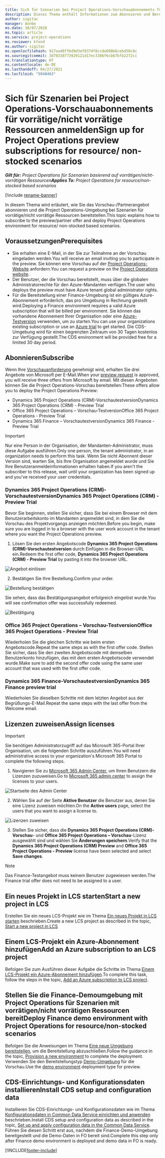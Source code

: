 ```yaml
---
title: Sich für Szenarien bei Project Operations-Vorschauabonnements für vorrätige/nicht vorrätige Ressourcen anmelden
description: Dieses Thema enthält Informationen zum Abonnieren und Bereitstellen von Project Operations für Szenarien mit vorrätigen/nicht vorrätigen Ressourcen.
author: sigitac
manager: Annbe
ms.date: 10/07/2020
ms.topic: article
ms.service: project-operations
ms.reviewer: kfend
ms.author: sigitac
ms.openlocfilehash: 917ead8ff6d9d3ef8374f8ccde608b6cebd50c8c
ms.sourcegitcommit: 3d78338773929121d17ec3386f6cb67bfb2272cc
ms.translationtype: HT
ms.contentlocale: de-DE
ms.lasthandoff: 04/27/2021
ms.locfileid: "5948463"
---
```

# <a name="sign-up-for-project-operations-preview-subscriptions-for-resource-non-stocked-scenarios"></a><span data-ttu-id="d8df9-103">Sich für Szenarien bei Project Operations-Vorschauabonnements für vorrätige/nicht vorrätige Ressourcen anmelden</span><span class="sxs-lookup"><span data-stu-id="d8df9-103">Sign up for Project Operations preview subscriptions for resource/ non-stocked scenarios</span></span>

<span data-ttu-id="d8df9-104">_**Gilt für:** Project Operations für Szenarien basierend auf vorrätigen/nicht-vorrätigen Ressourcen_</span><span class="sxs-lookup"><span data-stu-id="d8df9-104">_**Applies To:** Project Operations for resource/non-stocked based scenarios_</span></span>

[!include [rename-banner](~/includes/cc-data-platform-banner.md)]

<span data-ttu-id="d8df9-105">In diesem Thema wird erläutert, wie Sie das Vorschau-/Partnerangebot abonnieren und die Project Operations-Umgebung bei Szenarien für vorrätige/nicht vorrätige Ressourcen bereitstellen.</span><span class="sxs-lookup"><span data-stu-id="d8df9-105">This topic explains how to subscribe to the preview/partner offer and deploy Project Operations environment for resource/ non-stocked based scenarios.</span></span>

## <a name="prerequisites"></a><span data-ttu-id="d8df9-106">Voraussetzungen</span><span class="sxs-lookup"><span data-stu-id="d8df9-106">Prerequisites</span></span>

- <span data-ttu-id="d8df9-107">Sie erhalten eine E-Mail, in der Sie zur Teilnahme an der Vorschau eingeladen werden.</span><span class="sxs-lookup"><span data-stu-id="d8df9-107">You will receive an email inviting you to participate in the preview.</span></span> <span data-ttu-id="d8df9-108">Sie können eine Vorschau auf der [Project Operations-Website](https://dynamics.microsoft.com/en-us/project-operations/overview/) anfordern.</span><span class="sxs-lookup"><span data-stu-id="d8df9-108">You can request a preview on the [Project Operations website](https://dynamics.microsoft.com/en-us/project-operations/overview/).</span></span>
- <span data-ttu-id="d8df9-109">Der Benutzer, der die Vorschau bereitstellt, muss über die globalen Administratorrechte für den Azure-Mandanten verfügen.</span><span class="sxs-lookup"><span data-stu-id="d8df9-109">The user who deploys the preview must have Azure tenant global administrator rights.</span></span>
- <span data-ttu-id="d8df9-110">Für die Bereitstellung einer Finance-Umgebung ist ein gültiges Azure-Abonnement erforderlich, das pro Umgebung in Rechnung gestellt wird.</span><span class="sxs-lookup"><span data-stu-id="d8df9-110">Deploying a Finance environment requires a valid Azure subscription that will be billed per environment.</span></span> <span data-ttu-id="d8df9-111">Sie können das vorhandene Abonnement Ihrer Organisation oder eine [Azure-Testversion](https://azure.microsoft.com/en-us/free/) verwenden, um zu starten.</span><span class="sxs-lookup"><span data-stu-id="d8df9-111">You can use your organizations existing subscription or use an [Azure trial](https://azure.microsoft.com/en-us/free/) to get started.</span></span> <span data-ttu-id="d8df9-112">Die CDS-Umgebung wird für einen begrenzten Zeitraum von 30 Tagen kostenlos zur Verfügung gestellt.</span><span class="sxs-lookup"><span data-stu-id="d8df9-112">The CDS environment will be provided free for a limited 30 day period.</span></span>

## <a name="subscribe"></a><span data-ttu-id="d8df9-113">Abonnieren</span><span class="sxs-lookup"><span data-stu-id="d8df9-113">Subscribe</span></span>

<span data-ttu-id="d8df9-114">Wenn Ihre [Vorschauanforderung](https://forms.office.com/FormsPro/Pages/ResponsePage.aspx?id=v4j5cvGGr0GRqy180BHbR56j8lZs0FdAvwT75_WNFyxUMkRDV1NYQU5TNjE2VjhKOVBUNVg2R0s1NC4u) genehmigt wird, erhalten Sie drei Angebote von Microsoft per E-Mail.</span><span class="sxs-lookup"><span data-stu-id="d8df9-114">When your [preview request](https://forms.office.com/FormsPro/Pages/ResponsePage.aspx?id=v4j5cvGGr0GRqy180BHbR56j8lZs0FdAvwT75_WNFyxUMkRDV1NYQU5TNjE2VjhKOVBUNVg2R0s1NC4u) is approved, you will receive three offers from Microsoft by email.</span></span> <span data-ttu-id="d8df9-115">Mit diesen Angeboten können Sie die Project Operations-Vorschau bereitstellen:</span><span class="sxs-lookup"><span data-stu-id="d8df9-115">These offers allow you to deploy the Project Operations Preview:</span></span>

- <span data-ttu-id="d8df9-116">Dynamics 365 Project Operations (CRM)-Vorschautestversion</span><span class="sxs-lookup"><span data-stu-id="d8df9-116">Dynamics 365 Project Operations (CRM) - Preview Trial</span></span>
- <span data-ttu-id="d8df9-117">Office 365 Project Operations – Vorschau-Testversion</span><span class="sxs-lookup"><span data-stu-id="d8df9-117">Office 365 Project Operations - Preview Trial</span></span>
- <span data-ttu-id="d8df9-118">Dynamics 365 Finance – Vorschautestversion</span><span class="sxs-lookup"><span data-stu-id="d8df9-118">Dynamics 365 Finance - Preview Trial</span></span>

> [!IMPORTANT]
> <span data-ttu-id="d8df9-119">Nur eine Person in der Organisation, der Mandanten-Administrator, muss diese Aufgabe ausführen.</span><span class="sxs-lookup"><span data-stu-id="d8df9-119">Only one person, the tenant administrator, in an organization needs to perform this task.</span></span> <span data-ttu-id="d8df9-120">Wenn Sie nicht Abonnent dieser Version sind, warten Sie, bis Ihre Organisation angemeldet wurde und Sie Ihre Benutzeranmeldeinformationen erhalten haben.</span><span class="sxs-lookup"><span data-stu-id="d8df9-120">If you aren't the subscriber to this release, wait until your organization has been signed up and you've received your user credentials.</span></span>

### <a name="dynamics-365-project-operations-crm---preview-trial"></a><span data-ttu-id="d8df9-121">Dynamics 365 Project Operations (CRM)-Vorschautestversion</span><span class="sxs-lookup"><span data-stu-id="d8df9-121">Dynamics 365 Project Operations (CRM) - Preview Trial</span></span> 

<span data-ttu-id="d8df9-122">Bevor Sie beginnen, stellen Sie sicher, dass Sie bei einem Browser mit dem Benutzerarbeitskonto im Mandanten angemeldet sind, in dem Sie die Vorschau des Projektvorgangs anzeigen möchten.</span><span class="sxs-lookup"><span data-stu-id="d8df9-122">Before you begin, make sure you are logged in to a browser with the user work account in the tenant where you want the Project Operations preview.</span></span>

1. <span data-ttu-id="d8df9-123">Lösen Sie den ersten Angebotscode **Dynamics 365 Project Operations (CRM)-Vorschautestversion** durch Einfügen in die Browser-URL ein.</span><span class="sxs-lookup"><span data-stu-id="d8df9-123">Redeem the first offer code, **Dynamics 365 Project Operations (CRM) - Preview Trial** by pasting it into the browser URL.</span></span>

![Angebot einlösen](./media/16RedeemFirstOfferNew.png)

2. <span data-ttu-id="d8df9-125">Bestätigen Sie Ihre Bestellung.</span><span class="sxs-lookup"><span data-stu-id="d8df9-125">Confirm your order.</span></span>

![Bestellung bestätigen](./media/17ConfirmOrderNew.png)

<span data-ttu-id="d8df9-127">Sie sehen, dass das Bestätigungsangebot erfolgreich eingelöst wurde.</span><span class="sxs-lookup"><span data-stu-id="d8df9-127">You will see confirmation offer was successfully redeemed.</span></span>

![Bestätigung](./media/18OrderConfirmationNew.png)

### <a name="office-365-project-operations---preview-trial"></a><span data-ttu-id="d8df9-129">Office 365 Project Operations – Vorschau-Testversion</span><span class="sxs-lookup"><span data-stu-id="d8df9-129">Office 365 Project Operations - Preview Trial</span></span>

<span data-ttu-id="d8df9-130">Wiederholen Sie die gleichen Schritte wie beim ersten Angebotscode.</span><span class="sxs-lookup"><span data-stu-id="d8df9-130">Repeat the same steps as with the first offer code.</span></span> <span data-ttu-id="d8df9-131">Stellen Sie sicher, dass Sie den zweiten Angebotscode mit demselben Benutzerkonto hinzufügen, das mit dem ersten Angebotscode verwendet wurde.</span><span class="sxs-lookup"><span data-stu-id="d8df9-131">Make sure to add the second offer code using the same user account that was used with the first offer code.</span></span>

### <a name="dynamics-365-finance-preview-trial"></a><span data-ttu-id="d8df9-132">Dynamics 365 Finance-Vorschautestversion</span><span class="sxs-lookup"><span data-stu-id="d8df9-132">Dynamics 365 Finance preview trial</span></span>

<span data-ttu-id="d8df9-133">Wiederholen Sie dieselben Schritte mit dem letzten Angebot aus der Begrüßungs-E-Mail.</span><span class="sxs-lookup"><span data-stu-id="d8df9-133">Repeat the same steps with the last offer from the Welcome email.</span></span>

## <a name="assign-licenses"></a><span data-ttu-id="d8df9-134">Lizenzen zuweisen</span><span class="sxs-lookup"><span data-stu-id="d8df9-134">Assign licenses</span></span>

> [!IMPORTANT]
> <span data-ttu-id="d8df9-135">Sie benötigen Administratorzugriff auf das Microsoft 365-Portal Ihrer Organisation, um die folgenden Schritte auszuführen.</span><span class="sxs-lookup"><span data-stu-id="d8df9-135">You will need administrative access to your organization's Microsoft 365 Portal to complete the following steps.</span></span>

1. <span data-ttu-id="d8df9-136">Navigieren Sie zu [Microsoft 365 Admin Center](https://portal.office.com/), um Ihren Benutzern die Lizenzen zuzuweisen.</span><span class="sxs-lookup"><span data-stu-id="d8df9-136">Go to [Microsoft 365 admin center](https://portal.office.com/) to assign the licenses to your users.</span></span>

![Startseite des Admin Center](./media/14AdminPortal.png)

2. <span data-ttu-id="d8df9-138">Wählen Sie auf der Seite **Aktive Benutzer** die Benutzer aus, denen Sie eine Lizenz zuweisen möchten.</span><span class="sxs-lookup"><span data-stu-id="d8df9-138">On the **Active users** page, select the users that you want to assign a license to.</span></span>

![Lizenzen zuweisen](./media/15AssignLicenses.png)

3. <span data-ttu-id="d8df9-140">Stellen Sie sicher, dass die **Dynamics 365 Project Operations (CRM)-Vorschau**- und **Office 365 Project Operations – Vorschau**-Lizenz ausgewählt sind und wählen Sie **Änderungen speichern**.</span><span class="sxs-lookup"><span data-stu-id="d8df9-140">Verify that the **Dynamics 365 Project Operations (CRM) Preview** and **Office 365 Project Operations - Preview** license have been selected and select **Save changes**.</span></span>

> [!NOTE]
> <span data-ttu-id="d8df9-141">Das Finance-Testangebot muss keinem Benutzer zugewiesen werden.</span><span class="sxs-lookup"><span data-stu-id="d8df9-141">The Finance trial offer does not need to be assigned to a user.</span></span>

## <a name="start-a-new-project-in-lcs"></a><span data-ttu-id="d8df9-142">Ein neues Projekt in LCS starten</span><span class="sxs-lookup"><span data-stu-id="d8df9-142">Start a new project in LCS</span></span>

<span data-ttu-id="d8df9-143">Erstellen Sie ein neues LCS-Projekt wie im Thema [Ein neues Projekt in LCS starten](create-lcs-project.md) beschrieben.</span><span class="sxs-lookup"><span data-stu-id="d8df9-143">Create a new LCS project as described in the topic, [Start a new project in LCS](create-lcs-project.md)</span></span>

## <a name="add-an-azure-subscription-to-an-lcs-project"></a><span data-ttu-id="d8df9-144">Einem LCS-Projekt ein Azure-Abonnement hinzufügen</span><span class="sxs-lookup"><span data-stu-id="d8df9-144">Add an Azure subscription to an LCS project</span></span>

<span data-ttu-id="d8df9-145">Befolgen Sie zum Ausführen dieser Aufgabe die Schritte im Thema [Einem LCS-Projekt ein Azure-Abonnement hinzufügen](resource-add-azure-subscription-lcs-project.md).</span><span class="sxs-lookup"><span data-stu-id="d8df9-145">To complete this task, follow the steps in the topic, [Add an Azure subscription to LCS project](resource-add-azure-subscription-lcs-project.md).</span></span>

## <a name="deploy-finance-demo-environment-with-project-operations-for-resourcenon-stocked-scenarios"></a><span data-ttu-id="d8df9-146">Stellen Sie die Finance-Demoumgebung mit Project Operations für Szenarien mit vorrätigen/nicht vorrätigen Ressourcen bereit</span><span class="sxs-lookup"><span data-stu-id="d8df9-146">Deploy Finance demo environment with Project Operations for resource/non-stocked scenarios</span></span>

<span data-ttu-id="d8df9-147">Befolgen Sie die Anweisungen im Thema [Eine neue Umgebung bereitstellen](resource-provision-new-environment.md), um die Bereitstellung abzuschließen.</span><span class="sxs-lookup"><span data-stu-id="d8df9-147">Follow the guidance in the topic, [Provision a new environment](resource-provision-new-environment.md) to complete the deployment.</span></span> <span data-ttu-id="d8df9-148">Verwenden Sie den Bereitstellungstyp [Demo-Umgebung](/dynamics365/fin-ops-core/dev-itpro/deployment/deploy-demo-environment) für die Vorschau.</span><span class="sxs-lookup"><span data-stu-id="d8df9-148">Use the [demo environment](/dynamics365/fin-ops-core/dev-itpro/deployment/deploy-demo-environment) deployment type for preview.</span></span> 

## <a name="install-cds-setup-and-configuration-data"></a><span data-ttu-id="d8df9-149">CDS-Einrichtungs- und Konfigurationsdaten installieren</span><span class="sxs-lookup"><span data-stu-id="d8df9-149">Install CDS setup and configuration data</span></span>

<span data-ttu-id="d8df9-150">Installieren Sie CDS-Einrichtungs- und Konfigurationsdaten wie im Thema [Konfigurationsdaten in Common Data Service einrichten und anwenden](resource-apply-pro-setup-config-data.md) beschrieben.</span><span class="sxs-lookup"><span data-stu-id="d8df9-150">Install CDS setup and configuration data as described in the topic, [Set up and apply configuration data in the Common Data Service](resource-apply-pro-setup-config-data.md).</span></span>
<span data-ttu-id="d8df9-151">Führen Sie diesen Schritt erst aus, nachdem die Finance-Demo-Umgebung bereitgestellt und die Demo-Daten in FO bereit sind.</span><span class="sxs-lookup"><span data-stu-id="d8df9-151">Complete this step only after Finance demo environment is deployed and demo data in FO is ready.</span></span>


[!INCLUDE[footer-include](../includes/footer-banner.md)]